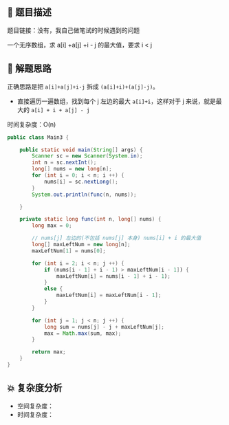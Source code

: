 ## 📃 题目描述

题目链接：没有，我自己做笔试的时候遇到的问题

一个无序数组，求 a[i] +a[j] +i - j 的最大值，要求 i < j

## 🔔 解题思路

正确思路是把 `a[i]+a[j]+i-j` 拆成 `(a[i]+i)+(a[j]-j)`。

- 直接遍历一遍数组，找到每个 j 左边的最大 `a[i]+i`，这样对于 j 来说，就是最大的 `a[i] + i + a[j] - j`

时间复杂度：O(n)


```java
public class Main3 {

    public static void main(String[] args) {
        Scanner sc = new Scanner(System.in);
        int n = sc.nextInt();
        long[] nums = new long[n];
        for (int i = 0; i < n; i ++) {
            nums[i] = sc.nextLong();
        }
        System.out.println(func(n, nums));

    }

    private static long func(int n, long[] nums) {
        long max = 0;

        // nums[j] 左边的(不包括 nums[j] 本身) nums[i] + i 的最大值
        long[] maxLeftNum = new long[n];
        maxLeftNum[1] = nums[0];

        for (int i = 2; i < n; j ++) {
            if (nums[i - 1] + i - 1) > maxLeftNum[i - 1]) {
                maxLeftNum[i] = nums[i - 1] + i - 1);
            }
            else {
                maxLeftNum[i] = maxLeftNum[i - 1];
            }
        }

        for (int j = 1; j < n; j ++) {
            long sum = nums[j] - j + maxLeftNum[j];
            max = Math.max(sum, max);
        }

        return max;
    }
}
```

## 💥 复杂度分析

- 空间复杂度：
- 时间复杂度：

